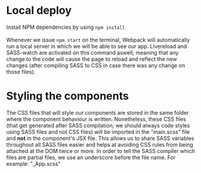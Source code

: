 # Local deploy
Install NPM dependencies by using ```npm install```<br><br>
Whenever we issue ```npm start``` on the terminal, Webpack will automatically run a local server in which we will be able to see our app. Livereload and SASS-watch are activated on this command aswell; meaning that any change to the code will cause the page to reload and reflect the new changes (after compiling SASS to CSS in case there was any change on those files).

# Styling the components
The CSS files that will style our components are stored in the same folder where the component behaviour is written. Nonetheless, these CSS files (that get generated after SASS compilation; we should always code styles using SASS files and not CSS files) will be imported in the "main.scss" file and **not** in the component's JSX file. This allows us to share SASS variables throughout all SASS files easier and helps at avoiding CSS rules from being attached at the DOM twice or more.
In order to tell the SASS compiler which files are partial files, we use an underscore before the file name. For example: "_App.scss"
